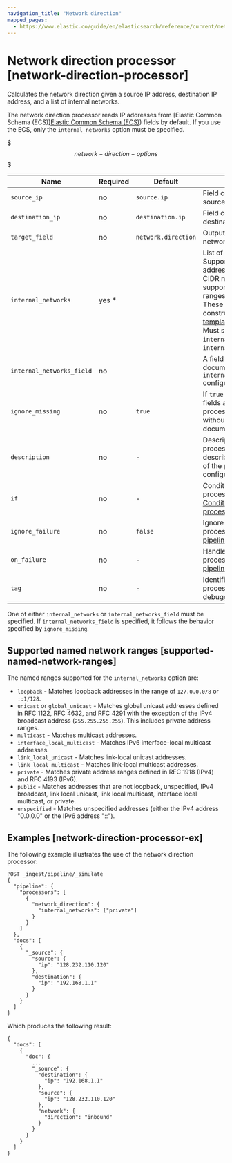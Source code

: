 ```yaml
---
navigation_title: "Network direction"
mapped_pages:
  - https://www.elastic.co/guide/en/elasticsearch/reference/current/network-direction-processor.html
---
```


# Network direction processor [network-direction-processor]


Calculates the network direction given a source IP address, destination IP address, and a list of internal networks.

The network direction processor reads IP addresses from [Elastic Common Schema (ECS)][Elastic Common Schema (ECS)](ecs://docs/reference/index.md)) fields by default. If you use the ECS, only the `internal_networks` option must be specified.

$$$network-direction-options$$$

| Name | Required | Default | Description |
| --- | --- | --- | --- |
| `source_ip` | no | `source.ip` | Field containing the source IP address. |
| `destination_ip` | no | `destination.ip` | Field containing the destination IP address. |
| `target_field` | no | `network.direction` | Output field for the network direction. |
| `internal_networks` | yes * |  | List of internal networks. Supports IPv4 andIPv6 addresses and ranges in CIDR notation. Also supports the named ranges listed below. These may be constructed with [template snippets](docs-content://manage-data/ingest/transform-enrich/ingest-pipelines.md#template-snippets). * Must specify only one of `internal_networks` or `internal_networks_field`. |
| `internal_networks_field` | no |  | A field on the given document to read the `internal_networks` configuration from. |
| `ignore_missing` | no | `true` | If `true` and any required fields are missing,the processor quietly exits without modifying the document. |
| `description` | no | - | Description of the processor. Useful for describing the purpose of the processor or its configuration. |
| `if` | no | - | Conditionally execute the processor. See [Conditionally run a processor](docs-content://manage-data/ingest/transform-enrich/ingest-pipelines.md#conditionally-run-processor). |
| `ignore_failure` | no | `false` | Ignore failures for the processor. See [Handling pipeline failures](docs-content://manage-data/ingest/transform-enrich/ingest-pipelines.md#handling-pipeline-failures). |
| `on_failure` | no | - | Handle failures for the processor. See [Handling pipeline failures](docs-content://manage-data/ingest/transform-enrich/ingest-pipelines.md#handling-pipeline-failures). |
| `tag` | no | - | Identifier for the processor. Useful for debugging and metrics. |

One of either `internal_networks` or `internal_networks_field` must be specified. If `internal_networks_field` is specified, it follows the behavior specified by `ignore_missing`.


## Supported named network ranges [supported-named-network-ranges]

The named ranges supported for the `internal_networks` option are:

* `loopback` - Matches loopback addresses in the range of `127.0.0.0/8` or `::1/128`.
* `unicast` or `global_unicast` - Matches global unicast addresses defined in RFC 1122, RFC 4632, and RFC 4291 with the exception of the IPv4 broadcast address (`255.255.255.255`). This includes private address ranges.
* `multicast` - Matches multicast addresses.
* `interface_local_multicast` - Matches IPv6 interface-local multicast addresses.
* `link_local_unicast` - Matches link-local unicast addresses.
* `link_local_multicast` - Matches link-local multicast addresses.
* `private` - Matches private address ranges defined in RFC 1918 (IPv4) and RFC 4193 (IPv6).
* `public` - Matches addresses that are not loopback, unspecified, IPv4 broadcast, link local unicast, link local multicast, interface local multicast, or private.
* `unspecified` - Matches unspecified addresses (either the IPv4 address "0.0.0.0" or the IPv6 address "::").


## Examples [network-direction-processor-ex]

The following example illustrates the use of the network direction processor:

```console
POST _ingest/pipeline/_simulate
{
  "pipeline": {
    "processors": [
      {
        "network_direction": {
          "internal_networks": ["private"]
        }
      }
    ]
  },
  "docs": [
    {
      "_source": {
        "source": {
          "ip": "128.232.110.120"
        },
        "destination": {
          "ip": "192.168.1.1"
        }
      }
    }
  ]
}
```

Which produces the following result:

```console-result
{
  "docs": [
    {
      "doc": {
        ...
        "_source": {
          "destination": {
            "ip": "192.168.1.1"
          },
          "source": {
            "ip": "128.232.110.120"
          },
          "network": {
            "direction": "inbound"
          }
        }
      }
    }
  ]
}
```

